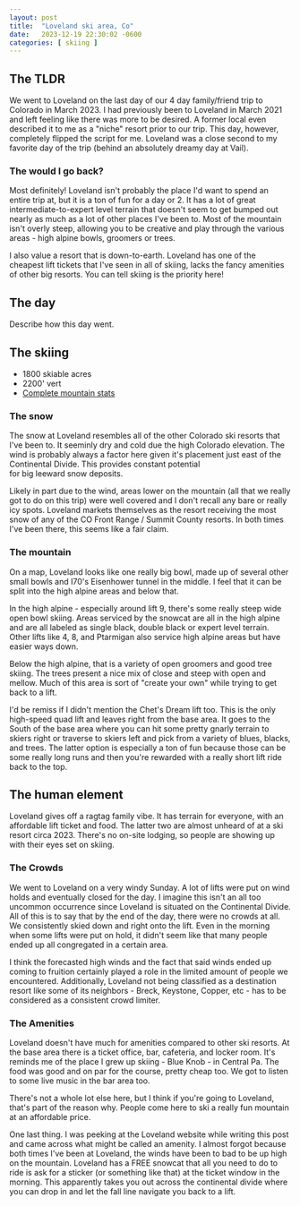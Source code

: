 ```yaml
---
layout: post
title:  "Loveland ski area, Co"
date:   2023-12-19 22:30:02 -0600
categories: [ skiing ]
---
```


## The TLDR
We went to Loveland on the last day of our
4 day family/friend trip to Colorado in March 2023. 
I had previously been to Loveland in
March 2021 and left feeling like there was more
to be desired. A former local even described it
to me as a "niche" resort prior to our trip. This day, 
however, completely flipped the 
script for me. Loveland was a close second to my 
favorite day of the trip (behind an absolutely
dreamy day at Vail).  

### The would I go back?
Most definitely! Loveland isn't probably the place
I'd want to spend an entire trip at, but it is a 
ton of fun for a day or 2. It has a lot of great 
intermediate-to-expert level terrain that doesn't seem 
to get bumped out nearly as much as a lot of other places 
I've been to. Most of the mountain isn't overly steep, 
allowing you to be creative and play through the 
various areas - high alpine bowls, groomers or trees. 

I also value a resort that is down-to-earth. Loveland 
has one of the cheapest lift tickets that I've 
seen in all of skiing, lacks the fancy amenities of 
other big resorts. You can tell skiing is the priority here! 

## The day
Describe how this day went.

## The skiing
- 1800 skiable acres
- 2200' vert
- [Complete mountain stats]

### The snow
The snow at Loveland resembles all of the other Colorado 
ski resorts that I've been to. It seeminly dry and cold
due the high Colorado elevation. The wind is probably
always a factor here given it's placement just east of the
Continental Divide. This provides constant potential  
for big leeward snow deposits.

Likely in part due to the wind, areas lower on the mountain
(all that we really got to do on this trip) were well covered
and I don't recall any bare or really icy spots. Loveland 
markets themselves as the resort receiving the most snow
of any of the CO Front Range / Summit County resorts. In
both times I've been there, this seems like a fair claim.

### The mountain
On a map, Loveland looks like one really big bowl, made up
of several other small bowls and I70's Eisenhower tunnel 
in the middle. I feel that it can be split into the high 
alpine areas and below that. 

In the high alpine - especially
around lift 9, there's some really steep wide open bowl 
skiing. Areas serviced by the snowcat are all in the high
alpine and are all labeled as single black, double black or
expert level terrain. Other lifts like 4, 8, and Ptarmigan
also service high alpine areas but have easier ways down.

Below the high alpine, that is a variety of open groomers
and good tree skiing. The trees present a nice mix of close and 
steep with open and mellow. Much of this area is sort of
"create your own" while trying to get back to a lift.

I'd be remiss if I didn't mention the Chet's Dream lift too.
This is the only high-speed quad lift and leaves right from the
base area. It goes to the South of the base area where you 
can hit some pretty gnarly terrain to skiers right or traverse
to skiers left and pick from a variety of blues, blacks, and
trees. The latter option is especially a ton of fun because those
can be some really long runs and then you're rewarded with a
really short lift ride back to the top.

## The human element
Loveland gives off a ragtag family vibe. It has terrain 
for everyone, with an affordable lift ticket and food. 
The latter two are almost unheard of 
at a ski resort circa 2023. 
There's no on-site lodging, so people are showing up 
with their eyes set on skiing. 

### The Crowds
We went to Loveland on a very windy Sunday. A lot of lifts 
were put on wind holds and eventually closed for the day. 
I imagine this isn't an all too uncommon occurrence since 
Loveland is situated on the Continental Divide. All of this 
is to say that by the end of the day, there were no crowds 
at all. We consistently skied down and right onto the lift. 
Even in the morning when some lifts were put on hold, it 
didn't seem like that many people ended up all congregated 
in a certain area. 

I think the forecasted high winds and the fact that said 
winds ended up coming to fruition certainly played a role 
in the limited amount of people we encountered. Additionally, 
Loveland not being classified as a destination resort like 
some of its neighbors - Breck, Keystone, Copper, etc - has 
to be considered as a consistent crowd limiter.

### The Amenities
Loveland doesn't have much for amenities compared to other 
ski resorts. At the base area there is a ticket office, bar, 
cafeteria, and locker room.
It's reminds me of the place I grew up skiing - Blue Knob - 
in Central Pa.  The food was good and 
on par for the course, pretty cheap too. 
We got to listen to some live music in the bar area too. 

There's not a whole lot else here, but I think if you're 
going to Loveland, that's part of the reason why. People 
come here to ski a really fun mountain at an affordable price.

One last thing. I was peeking at the Loveland website while
writing this post and came across what might be called an
amenity. I almost forgot because both times I've been at 
Loveland, the winds have been to bad to be up high on the
mountain. Loveland has a FREE snowcat that all you need to 
do to ride is ask for a sticker (or something like that) at
the ticket window in the morning. This apparently takes you out
across the continental divide where you can drop in and 
let the fall line navigate you back to a lift.

[Complete mountain stats]:https://skiloveland.com/the-mountain/trail-map-mountain-stats/
